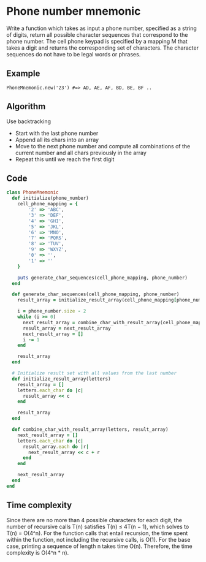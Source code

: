 # Phone number mnemonic
Write a function which takes as input a phone number, specified as a string of digits, return all possible character sequences that correspond to the phone number. The cell phone keypad is specified by a mapping M that takes a digit and returns the corresponding set of characters. The character sequences do not have to be legal words or phrases.

## Example
```
PhoneMnemonic.new('23') #=> AD, AE, AF, BD, BE, BF ..
```

## Algorithm
Use backtracking
- Start with the last phone number
- Append all its chars into an array
- Move to the next phone number and compute all combinations of the current number and all chars previously in the array
- Repeat this until we reach the first digit

## Code
```ruby
class PhoneMnemonic
  def initialize(phone_number)
    cell_phone_mapping = {
        '2' => 'ABC',
        '3' => 'DEF',
        '4' => 'GHI',
        '5' => 'JKL',
        '6' => 'MNO',
        '7' => 'PQRS',
        '8' => 'TUV',
        '9' => 'WXYZ',
        '0' => '',
        '1' => ''
    }

    puts generate_char_sequences(cell_phone_mapping, phone_number)
  end

  def generate_char_sequences(cell_phone_mapping, phone_number)
    result_array = initialize_result_array(cell_phone_mapping[phone_number[phone_number.size - 1]])

    i = phone_number.size - 2
    while (i >= 0)
      next_result_array = combine_char_with_result_array(cell_phone_mapping[phone_number[i]], result_array)
      result_array = next_result_array
      next_result_array = []
      i -= 1
    end

    result_array
  end

  # Initialize result set with all values from the last number
  def initialize_result_array(letters)
    result_array = []
    letters.each_char do |c|
      result_array << c
    end

    result_array
  end

  def combine_char_with_result_array(letters, result_array)
    next_result_array = []
    letters.each_char do |c|
      result_array.each do |r|
        next_result_array << c + r
      end
    end

    next_result_array
  end
end
```

## Time complexity
Since there are no more than 4 possible characters for each digit, the number of recursive calls T(n) satisfies T(n) ≤ 4T(n − 1), which solves to T(n) = O(4^n). For the function calls that entail recursion, the time spent within the function, not including the recursive calls, is O(1). For the base case, printing a sequence of length n takes time O(n). Therefore, the time complexity is O(4^n * n).
